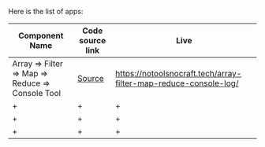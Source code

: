 Here is the list of apps:

| Component Name   | Code source link    | Live    |
|--------------|--------------|--------------|
| Array => Filter => Map => Reduce => Console Tool | [Source](https://github.com/NoToolsNoCraft/Console.log-Test-Apps/blob/main/Array%20Filter%20Map%20Reduce/ArrayFilterMapReduceConsole.html) | https://notoolsnocraft.tech/array-filter-map-reduce-console-log/ |
| + | + | + |
| + | + | + |
| + | + | + |
